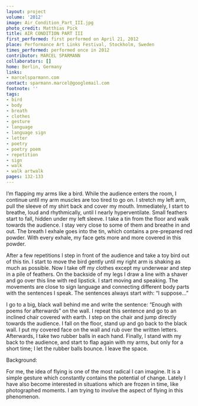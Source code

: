 ```yaml
---
layout: project
volume: '2012'
image: Air_Condition_Part_III.jpg
photo_credit: Matthias Pick
title: AIR CONDITION PART III
first_performed: first performed on April 21, 2012
place: Performance Art Links Festival, Stockholm, Sweden
times_performed: performed once in 2012
contributor: MARCEL SPARMANN
collaborators: []
home: Berlin, Germany
links:
- marcelsparmann.com
contact: sparmann.marcel@googlemail.com
footnote: ''
tags:
- bird
- body
- breath
- clothes
- gesture
- language
- language sign
- letter
- poetry
- poetry poem
- repetition
- sign
- walk
- walk artwalk
pages: 132-133
---
```


I’m flapping my arms like a bird. While the audience enters the room, I continue until my arm muscles are too tired to go on. I stretch my left arm, pull the sleeve of my shirt back and cover my mouth. Immediately, I start to breathe, loud and rhythmically, until I nearly hyperventilate. Small feathers start to fall, hidden under my left sleeve. I take a tin from the floor and walk towards the audience. I stay very close to some of them and breathe in and out. The breath I exhale goes into the tin, which contains a pre-prepared red powder. With every exhale, my face gets more and more covered in this powder.

After a few repetitions I step in front of the audience and take a toy bird out of this tin. I start to move the bird gently until my right arm is shaking as much as possible. Now I take off my clothes except my underwear and step in a pile of feathers. On the backside of my legs I draw a line with a shaver and go over this line with red lipstick. I start moving and speaking. The movements are close to sign language and connecting different body parts with the sentences I speak. The sentences always start with: “I suppose…”

I go to a big, black wall behind me and write the sentence: “Enough with poems for afterwards” on the wall. I repeat this sentence and go to an inclined chair covered with earth. I step on the chair and jump directly towards the audience. I fall on the floor, stand up and go back to the black wall. I put my covered face on the wall and rub over the written letters. Afterwards, I take two rubber balls in each hand. Finally, I stand with my back to the audience, and start to flap again with my arms, but only for a short time; I let the rubber balls bounce. I leave the space.

Background:

For me, the idea of flying is one of the most radical I can imagine. It is a simple gesture which constantly contains the potential of change. Lately I have also become interested in situations which are frozen in time, like photographed moments. I am trying to involve the aspect of flying in this phenomenon.
